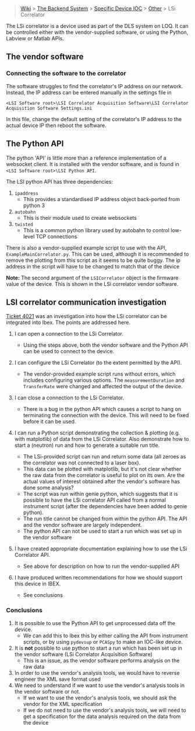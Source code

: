 > [Wiki](Home) > [The Backend System](The-Backend-System) > [Specific Device IOC](Specific-Device-IOC) > [Other](Other) > LSi Correlator

The LSi correlator is a device used as part of the DLS system on LOQ. It can be controlled either with the vendor-supplied software, or using the Python, Labview or Matlab APIs.

## The vendor software
### Connecting the software to the correlator

The software struggles to find the correlator's IP address on our network. Instead, the IP address can be entered manually in the settings file in

`<LSI Software root>\LSI Correlator Acquisition Software\LSI Correlator Acquisition Software Settings.ini`

In this file, change the default setting of the correlator's IP address to the actual device IP then reboot the software.

## The Python API

The python 'API' is little more than a reference implementation of a websocket client. It is installed with the vendor software, and is found in `<LSI Software root>\LSI Python API`.

The LSI python API has three dependencies:
1. `ipaddress`
    - This provides a standardised IP address object back-ported from python 3
1. `autobahn`
    - This is their module used to create websockets
1. `twisted`
    - This is a common python library used by autobahn to control low-level TCP connections

There is also a vendor-supplied example script to use with the API, `ExampleMainCorrelator.py`. This can be used, although it is recommended to remove the plotting from this script as it seems to be quite buggy. The ip address in the script will have to be changed to match that of the device

**Note:** The second argument of the `LSICorrelator` object is the firmware value of the device. This is shown in the LSi correlator vendor software.

## LSI correlator communication investigation
[Ticket 4021](https://github.com/ISISComputingGroup/IBEX/issues/4021) was an investigation into how the LSi correlator can be integrated into Ibex. The points are addressed here.

1. I can open a connection to the LSi Correlator.

    - Using the steps above, both the vendor software and the Python API can be used to connect to the device.

1. I can configure the LSi Correlator (to the extent permitted by the API).

    - The vendor-provided example script runs without errors, which includes configuring various options. The `measurementDuration` and `TransferRate` were changed and affected the output of the device.

1. I can close a connection to the LSi Correlator.

    - There is a bug in the python API which causes a script to hang on terminating the connection with the device. This will need to be fixed before it can be used.

1. I can run a Python script demonstrating the collection & plotting (e.g. with matplotlib) of data from the LSi Correlator. Also demonstrate how to start a (neutron) run and how to generate a suitable run title.

    - The LSi-provided script can run and return some data (all zeroes as the correlator was not connected to a laser box).
    - This data can be plotted with matplotlib, but it's not clear whether the raw data from the correlator is useful to plot on its own. Are the actual values of interest obtained after the vendor's software has done some analysis?
    - The script was run within genie python, which suggests that it is possible to have the LSi correlator API called from a normal instrument script (after the dependencies have been added to genie python).
    - The run title cannot be changed from within the python API. The API and the vendor software are largely independent.
    - The python API can not be used to start a run which was set up in the vendor software

1. I have created appropriate documentation explaining how to use the LSi Correlator API.
    - See above for description on how to run the vendor-supplied API
1. I have produced written recommendations for how we should support this device in IBEX.
    - See conclusions

### Conclusions
1. It is possible to use the Python API to get unprocessed data off the device.
   - We can add this to Ibex this by either calling the API from instrument scripts, or by using `pydevsup` or `PCASpy` to make an IOC-like device.
1. It is **not** possible to use python to start a run which has been set up in the vendor software (LSi Correlator Acquisition Software)
    - This is an issue, as the vendor software performs analysis on the raw data
1. In order to use the vendor's analysis tools, we would have to reverse engineer the XML save format used
1. We need to understand if we want to use the vendor's analysis tools in the vendor software or not.
   - If we want to use the vendor's analysis tools, we should ask the vendor for the XML specification
   - If we do not need to use the vendor's analysis tools, we will need to get a specification for the data analysis required on the data from the device
